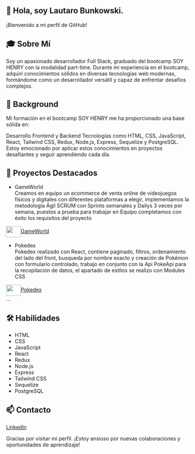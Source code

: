 ## 👋 Hola, soy Lautaro Bunkowski.
¡Bienvenido a mi perfil de GitHub!

## 🎓 Sobre Mí
Soy un apasionado desarrollador Full Stack, graduado del bootcamp SOY HENRY con la modalidad part-time. Durante mi experiencia en el bootcamp, adquirí conocimientos sólidos en diversas tecnologías web modernas, formándome como un desarrollador versátil y capaz de enfrentar desafíos complejos.

## 🚀 Background
Mi formación en el bootcamp SOY HENRY me ha proporcionado una base sólida en:

Desarrollo Frontend y Backend
Tecnologías como HTML, CSS, JavaScript, React, Tailwind CSS, Redux, Node.js, Express, Sequelize y PostgreSQL.
Estoy emocionado por aplicar estos conocimientos en proyectos desafiantes y seguir aprendiendo cada día.

## 🌟 Proyectos Destacados

* GameWorld
  <br/>
Creamos en equipo un ecommerce de venta online de videojuegos físicos y digitales con diferentes plataformas a elegir, implementamos la metodología Ágil SCRUM con Sprints semanales y Dailys 3 veces por semana, puestos a prueba para trabajar en Equipo completamos con éxito los requisitos del proyecto

<a href="https://gameworldeccomerce.vercel.app/" target="blank"><img align="center" src="https://gameworldeccomerce.vercel.app/assets/logo-708f2337.png" height="30" width="40" />GameWorld</a>
<br/>

* Pokedex
  <br/>
Pokedex realizado con React, contiene paginado, filtros, ordenamiento del lado del front, busqueda por nombre exacto y creación de Pokémon con formulario controlado, trabajo en conjunto con la Api PokeApi para la recopilación de datos, el apartado de estilos se realizo con Modules CSS

<a href="https://pokedex-spa.vercel.app/" target="blank"><img align="center" src="https://pokedex-spa.vercel.app/static/media/International_Pok%C3%A9mon_logo.f8768d642a53585587f3.png" height="30" width="40" style="object-fit: contain;"/>Pokedex</a>
<br/>
...
## 🛠️ Habilidades

* HTML
* CSS
* JavaScript
* React
* Redux
* Node.js
* Express
* Tailwind CSS
* Sequelize
* PostgreSQL

## 📫 Contacto

<a href="https://www.linkedin.com/in/lautaro-bunkowski/" target="blank">LinkedIn</a>
<br/>

Gracias por visitar mi perfil. ¡Estoy ansioso por nuevas colaboraciones y oportunidades de aprendizaje!

<!--
**lautarobunkowski/lautarobunkowski** is a ✨ _special_ ✨ repository because its `README.md` (this file) appears on your GitHub profile.

Here are some ideas to get you started:

- 🔭 I’m currently working on ...
- 🌱 I’m currently learning ...
- 👯 I’m looking to collaborate on ...
- 🤔 I’m looking for help with ...
- 💬 Ask me about ...
- 📫 How to reach me: ...
- 😄 Pronouns: ...
- ⚡ Fun fact: ...
-->
